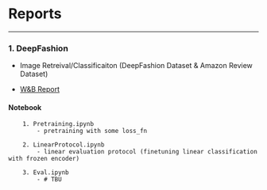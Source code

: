 # Reports

-----
### 1. DeepFashion
- Image Retreival/Classificaiton (DeepFashion Dataset & Amazon Review Dataset) 
* [W&B Report](https://wandb.ai/33h002/DeepFashion-pre/reports/Copy-of-DeepFashion-Report--VmlldzozMDUzNzYw?accessToken=zuzxor5p2sqynze4dmwpajynglvgpf85fe7ckgjbpqoqwzs7vr9dj2tr9mmadi88)

#### Notebook
```
    1. Pretraining.ipynb
        - pretraining with some loss_fn
    
    2. LinearProtocol.ipynb
        - linear evaluation protocol (finetuning linear classification with frozen encoder)

    3. Eval.ipynb
        - # TBU
```
